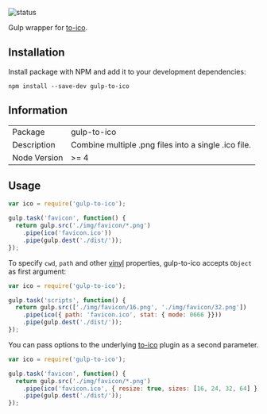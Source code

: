 ![status](https://secure.travis-ci.org/darthmaim/gulp-to-ico.svg?branch=master)

Gulp wrapper for [to-ico](https://www.npmjs.com/package/to-ico). 

## Installation

Install package with NPM and add it to your development dependencies:

`npm install --save-dev gulp-to-ico`

## Information

<table>
<tr>
<td>Package</td><td>gulp-to-ico</td>
</tr>
<tr>
<td>Description</td>
<td>Combine multiple .png files into a single .ico file.</td>
</tr>
<tr>
<td>Node Version</td>
<td>>= 4</td>
</tr>
</table>

## Usage

```js
var ico = require('gulp-to-ico');

gulp.task('favicon', function() {
  return gulp.src('./img/favicon/*.png')
    .pipe(ico('favicon.ico'))
    .pipe(gulp.dest('./dist/'));
});
```

To specify `cwd`, `path` and other [vinyl](https://github.com/wearefractal/vinyl) properties, gulp-to-ico accepts `Object` as first argument:

```js
var ico = require('gulp-to-ico');

gulp.task('scripts', function() {
  return gulp.src(['./img/favicon/16.png', './img/favicon/32.png'])
    .pipe(ico({ path: 'favicon.ico', stat: { mode: 0666 }}))
    .pipe(gulp.dest('./dist/'));
});
```

You can pass options to the underlying [to-ico](https://github.com/kevva/to-ico) plugin as a second parameter.


```js
var ico = require('gulp-to-ico');

gulp.task('favicon', function() {
  return gulp.src('./img/favicon/*.png')
    .pipe(ico('favicon.ico', { resize: true, sizes: [16, 24, 32, 64] }))
    .pipe(gulp.dest('./dist/'));
});
```
